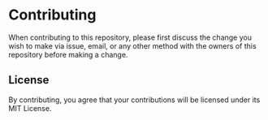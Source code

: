 # Contributing

When contributing to this repository, please first discuss the change you wish to make via issue,
email, or any other method with the owners of this repository before making a change.

## License

By contributing, you agree that your contributions will be licensed under its MIT License.
